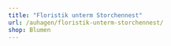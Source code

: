 ```yaml
---
title: "Floristik unterm Storchennest"
url: /auhagen/floristik-unterm-storchennest/
shop: Blumen
---
```

